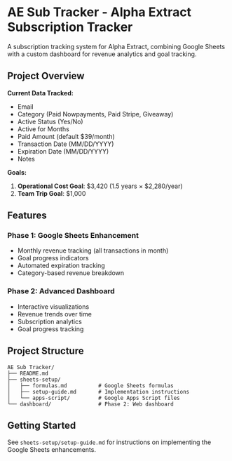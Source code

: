 # AE Sub Tracker - Alpha Extract Subscription Tracker

A subscription tracking system for Alpha Extract, combining Google Sheets with a custom dashboard for revenue analytics and goal tracking.

## Project Overview

**Current Data Tracked:**
- Email
- Category (Paid Nowpayments, Paid Stripe, Giveaway)
- Active Status (Yes/No)
- Active for Months
- Paid Amount (default $39/month)
- Transaction Date (MM/DD/YYYY)
- Expiration Date (MM/DD/YYYY)
- Notes

**Goals:**
1. **Operational Cost Goal**: $3,420 (1.5 years × $2,280/year)
2. **Team Trip Goal**: $1,000

## Features

### Phase 1: Google Sheets Enhancement
- Monthly revenue tracking (all transactions in month)
- Goal progress indicators
- Automated expiration tracking
- Category-based revenue breakdown

### Phase 2: Advanced Dashboard
- Interactive visualizations
- Revenue trends over time
- Subscription analytics
- Goal progress tracking

## Project Structure

```
AE Sub Tracker/
├── README.md
├── sheets-setup/
│   ├── formulas.md          # Google Sheets formulas
│   ├── setup-guide.md       # Implementation instructions
│   └── apps-script/         # Google Apps Script files
└── dashboard/               # Phase 2: Web dashboard
```

## Getting Started

See `sheets-setup/setup-guide.md` for instructions on implementing the Google Sheets enhancements.


